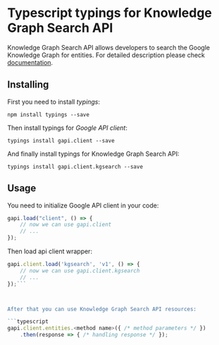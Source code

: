 # Typescript typings for Knowledge Graph Search API
Knowledge Graph Search API allows developers to search the Google Knowledge Graph for entities.
For detailed description please check [documentation](https://developers.google.com/knowledge-graph/).

## Installing

First you need to install *typings*:
```
npm install typings --save 
```

Then install typings for *Google API client*:
```
typings install gapi.client --save 
```

And finally install typings for Knowledge Graph Search API:
```
typings install gapi.client.kgsearch --save 
```

## Usage

You need to initialize Google API client in your code:
```typescript
gapi.load("client", () => { 
    // now we can use gapi.client
    // ... 
});
```

Then load api client wrapper:
```typescript
gapi.client.load('kgsearch', 'v1', () => {
    // now we can use gapi.client.kgsearch
    // ... 
});```



After that you can use Knowledge Graph Search API resources:

```typescript
gapi.client.entities.<method name>({ /* method parameters */ })
    .then(response => { /* handling response */ });
```